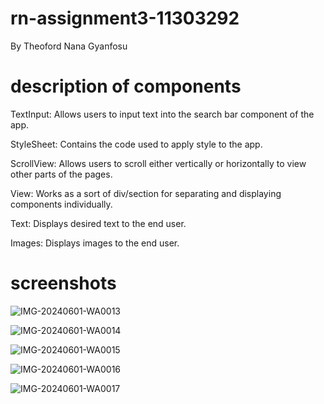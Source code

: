 # rn-assignment3-11303292
By Theoford Nana Gyanfosu

# description of components
TextInput: Allows users to input text into the search bar component of the app.


StyleSheet: Contains the code used to apply style to the app.


ScrollView: Allows users to scroll either vertically or horizontally to view other parts of the pages.


View: Works as a sort of div/section for separating and displaying components individually.


Text: Displays desired text to the end user.


Images: Displays images to the end user.


# screenshots

![IMG-20240601-WA0013](https://github.com/nanagyanfosu/rn-assignment3-11303292/assets/125629455/0ef42866-89a5-4325-a67f-e2da42c12e55)

![IMG-20240601-WA0014](https://github.com/nanagyanfosu/rn-assignment3-11303292/assets/125629455/5e40eded-d38e-466d-add3-4c62f397c7dc)

![IMG-20240601-WA0015](https://github.com/nanagyanfosu/rn-assignment3-11303292/assets/125629455/5d69d76f-b85c-4254-a56e-35f58eef3045)

![IMG-20240601-WA0016](https://github.com/nanagyanfosu/rn-assignment3-11303292/assets/125629455/ac8717b4-506a-4dbf-87df-186bee025619)

![IMG-20240601-WA0017](https://github.com/nanagyanfosu/rn-assignment3-11303292/assets/125629455/0fe1dcad-a28d-4130-b74e-54e3a40ed146)



